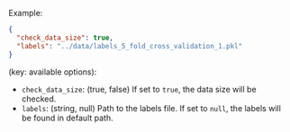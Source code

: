 Example:

```json
{
  "check_data_size": true,
  "labels": "../data/labels_5_fold_cross_validation_1.pkl"
}
```

(key: available options):
- `check_data_size`: (true, false) If set to `true`, the data size will be checked.
- `labels`: (string, null) Path to the labels file. If set to `null`, the labels will be found in default path.

